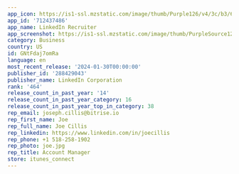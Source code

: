 ```yaml
---
app_icon: https://is1-ssl.mzstatic.com/image/thumb/Purple126/v4/3c/b3/65/3cb365ad-7a1c-bfb7-3f1a-ef9a3ef553c1/AppIcon-1x_U007emarketing-0-7-0-85-220-0.png/1024x1024bb.png
app_id: '712437486'
app_name: LinkedIn Recruiter
app_screenshot: https://is1-ssl.mzstatic.com/image/thumb/PurpleSource125/v4/7d/ae/d1/7daed102-afb6-bcb0-d160-61311fc5007c/3d041a7b-b9f6-4aa9-b6f8-0e10b7f89b2b_recruiter-mobile-app-store-apple-1-1242x2688.jpg/1242x2688bb.png
category: Business
country: US
id: GNtFdaj7omRa
language: en
most_recent_release: '2024-01-30T00:00:00'
publisher_id: '288429043'
publisher_name: LinkedIn Corporation
rank: '464'
release_count_in_past_year: '14'
release_count_in_past_year_category: 16
release_count_in_past_year_top_in_category: 38
rep_email: joseph.cillis@bitrise.io
rep_first_name: Joe
rep_full_name: Joe Cillis
rep_linkedin: https://www.linkedin.com/in/joecillis
rep_phone: +1 518-258-1902
rep_photo: joe.jpg
rep_title: Account Manager
store: itunes_connect
---
```

